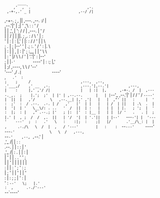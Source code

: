                                                                            
          ____                                                             
        ,'  , `.                          ,-.                              
     ,-+-,.' _ |                      ,--/ /|                              
  ,-+-. ;   , ||   ,---.            ,--. :/ |                              
 ,--.'|'   |  ;|  '   ,'\           :  : ' /                               
|   |  ,', |  ': /   /   |   ,---.  |  '  /                                
|   | /  | |  ||.   ; ,. :  /     \ '  |  :                                
'   | :  | :  |,'   | |: : /    / ' |  |   \                               
;   . |  ; |--' '   | .; :.    ' /  '  : |. \                              
|   : |  | ,    |   :    |'   ; :__ |  | ' \ \                             
|   : '  |/      \   \  / '   | '.'|'  : |--'                              
;   | |`-'        `----'  |   :    :;  |,'                                 
|   ;/  ,----,             \   \  / '--'                                   
'---' ,/   .`|              `----'                                         
    ,`   .'  :                                                             
  ;    ;     /                       ,---,  ,--,                           
.'___,/    ,' __  ,-.              ,---.'|,--.'|         ,---,             
|    :     |,' ,'/ /|              |   | :|  |,      ,-+-. /  |  ,----._,. 
;    |.';  ;'  | |' | ,--.--.      |   | |`--'_     ,--.'|'   | /   /  ' / 
`----'  |  ||  |   ,'/       \   ,--.__| |,' ,'|   |   |  ,"' ||   :     | 
    '   :  ;'  :  / .--.  .-. | /   ,'   |'  | |   |   | /  | ||   | .\  . 
    |   |  '|  | '   \__\/: . ..   '  /  ||  | :   |   | |  | |.   ; ';  | 
    '   :  |;  : |   ," .--.; |'   ; |:  |'  : |__ |   | |  |/ '   .   . | 
    ;   |.' |  , ;  /  /  ,.  ||   | '/  '|  | '.'||   | |--'   `---`-'| | 
    '---'    ---'  ;  :   .'   \   :    :|;  :    ;|   |/       .'__/\_: | 
                   |  ,     .-./\   \  /  |  ,   / '---'        |   :    : 
                    `--`---'     `----'    ---`-'                \   \  /  
                 ,---,                                            `--`-'   
         ,--, ,`--.' |                                                     
       ,'_ /| |   :  :                                                     
  .--. |  | : :   |  '                                                     
,'_ /| :  . | |   :  |                                                     
|  ' | |  . . '   '  ;                                                     
|  | ' |  | | |   |  |                                                     
:  | | :  ' ; '   :  ;                                                     
|  ; ' |  | ' |   |  '                                                     
:  | : ;  ; | '   :  |                                                     
'  :  `--'   \;   |.'                                                      
:  ,      .-./'---'                                                        
 `--`----'                                                                 
                                                 
